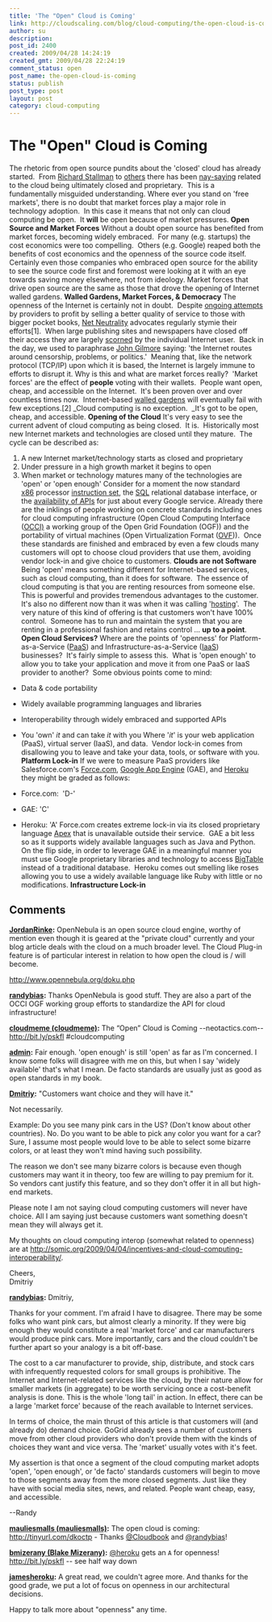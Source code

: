 ```yaml
---
title: 'The "Open" Cloud is Coming'
link: http://cloudscaling.com/blog/cloud-computing/the-open-cloud-is-coming/
author: su
description: 
post_id: 2400
created: 2009/04/28 14:24:19
created_gmt: 2009/04/28 22:24:19
comment_status: open
post_name: the-open-cloud-is-coming
status: publish
post_type: post
layout: post
category: cloud-computing
---
```


# The "Open" Cloud is Coming

The rhetoric from open source pundits about the 'closed' cloud has already started.  From [Richard Stallman](http://www.guardian.co.uk/technology/2008/sep/29/cloud.computing.richard.stallman) to [others](http://www.geek.com/articles/news/fourteen-universities-to-study-cloud-computing-with-5m-grant-20090427/) there has been [nay-saying](http://www.maya.com/the-feed/the-wrong-cloud) related to the cloud being ultimately closed and proprietary.  This is a fundamentally misguided understanding. Where ever you stand on 'free markets', there is no doubt that market forces play a major role in technology adoption.  In this case it means that not only can cloud computing be open.  It **will** be open because of market pressures. **Open Source and Market Forces** Without a doubt open source has benefited from market forces, becoming widely embraced.  For many (e.g. startups) the cost economics were too compelling.  Others (e.g. Google) reaped both the benefits of cost economics and the openness of the source code itself.  Certainly even those companies who embraced open source for the ability to see the source code first and foremost were looking at it with an eye towards saving money elsewhere, not from ideology. Market forces that drive open source are the same as those that drove the opening of Internet walled gardens. **Walled Gardens, Market Forces, & Democracy** The openness of the Internet is certainly not in doubt.  Despite [ongoing attempts](http://en.wikipedia.org/wiki/Net_Neutrality#Legal_situation) by providers to profit by selling a better quality of service to those with bigger pocket books, [Net Neutrality](http://en.wikipedia.org/wiki/Net_Neutrality) advocates regularly stymie their efforts[1].  When large publishing sites and newspapers have closed off their access they are largely [scorned](http://www.nytimes.com/2007/09/18/business/media/18times.html) by the individual Internet user.  Back in the day, we used to paraphrase [John Gilmore](http://en.wikiquote.org/wiki/John_Gilmore) saying: 'the Internet routes around censorship, problems, or politics.'  Meaning that, like the network protocol (TCP/IP) upon which it is based, the Internet is largely immune to efforts to disrupt it. Why is this and what are market forces really?  'Market forces' are the effect of **people** voting with their wallets.  People want open, cheap, and accessible on the Internet.  It's been proven over and over countless times now.  Internet-based [walled gardens](http://en.wikipedia.org/wiki/Walled_garden_\(technology\)) will eventually fail with few exceptions.[2] _Cloud computing is no exception.  _It's got to be open, cheap, and accessible. **Opening of the Cloud** It's very easy to see the current advent of cloud computing as being closed.  It is.  Historically most new Internet markets and technologies are closed until they mature.  The cycle can be described as: 

  1. A new Internet market/technology starts as closed and proprietary
  2. Under pressure in a high growth market it begins to open
  3. When market or technology matures many of the technologies are 'open' or 'open enough'
Consider for a moment the now standard [x86](http://en.wikipedia.org/wiki/X86) processor [instruction set](http://en.wikipedia.org/wiki/Instruction_set_architecture), the [SQL](http://en.wikipedia.org/wiki/SQL) relational database interface, or the [availability of APIs](http://code.google.com/apis/gdata/) for just about every Google service. Already there are the inklings of people working on concrete standards including ones for cloud computing infrastructure (Open Cloud Computing Interface ([OCCI)](http://www.occi-wg.org/doku.php) a working group of the Open Grid Foundation (OGF)) and the portability of virtual machines (Open Virtualization Format ([OVF](http://en.wikipedia.org/wiki/Open_Virtualization_Format))).  Once these standards are finished and embraced by even a few clouds many customers will opt to choose cloud providers that use them, avoiding vendor lock-in and give choice to customers. **Clouds are not Software** Being 'open' means something different for Internet-based services, such as cloud computing, than it does for software.  The essence of cloud computing is that you are renting resources from someone else.  This is powerful and provides tremendous advantages to the customer.  It's also no different now than it was when it was calling '[hosting](http://en.wikipedia.org/wiki/Dedicated_hosting_service)'.  The very nature of this kind of offering is that customers won't have 100% control.  Someone has to run and maintain the system that you are renting in a professional fashion and retains control ... **up to a point**. **Open Cloud Services?** Where are the points of 'openness' for Platform-as-a-Service ([PaaS](http://en.wikipedia.org/wiki/PaaS)) and Infrastructure-as-a-Service ([IaaS](http://en.wikipedia.org/wiki/IaaS)) businesses?  It's fairly simple to assess this.  What is 'open enough' to allow you to take your application and move it from one PaaS or IaaS provider to another?  Some obvious points come to mind: 

  * Data & code portability
  * Widely available programming languages and libraries
  * Interoperability through widely embraced and supported APIs
  * You 'own' _it_ and can take _it_ with you
Where '_it_' is your web application (PaaS), virtual server (IaaS), and data.  Vendor lock-in comes from disallowing you to leave and take your data, tools, or software with you. **Platform Lock-in** If we were to measure PaaS providers like Salesforce.com's [Force.com](http://www.force.com), [Google App Engine](http://appengine.google.com) (GAE), and [Heroku](http://www.heroku.com) they might be graded as follows: 

  * Force.com:  'D-'
  * GAE: 'C'
  * Heroku: 'A'
Force.com creates extreme lock-in via its closed proprietary language [Apex](http://wiki.developerforce.com/index.php/Apex_Code:_The_World's_First_On-Demand_Programming_Language) that is unavailable outside their service.  GAE a bit less so as it supports widely available languages such as Java and Python.  On the flip side, in order to leverage GAE in a meaningful manner you must use Google proprietary libraries and technology to access [BigTable](http://en.wikipedia.org/wiki/BigTable) instead of a traditional database.  Heroku comes out smelling like roses allowing you to use a widely available language like Ruby with little or no modifications. **Infrastructure Lock-in**

## Comments

**[JordanRinke](#93 "2009-04-28 16:41:24"):** OpenNebula is an open source cloud engine, worthy of mention even though it is geared at the "private cloud" currently and your blog article deals with the cloud on a much broader level. The Cloud Plug-in feature is of particular interest in relation to how open the cloud is / will become.  
  
<http://www.opennebula.org/doku.php>

**[randybias](#94 "2009-04-28 16:54:49"):** Thanks OpenNebula is good stuff. They are also a part of the OCCI OGF working group efforts to standardize the API for cloud infrastructure!

**[cloudmeme (cloudmeme)](#95 "2009-04-29 10:16:35"):** The “Open” Cloud is Coming --neotactics.com-- http://bit.ly/pskfl #cloudcomputing

**[admin](#97 "2009-04-29 07:28:46"):** Fair enough. 'open enough' is still 'open' as far as I'm concerned. I know some folks will disagree with me on this, but when I say 'widely available' that's what I mean. De facto standards are usually just as good as open standards in my book.

**[Dmitriy](#98 "2009-04-29 08:37:31"):** "Customers want choice and they will have it."  
  
Not necessarily.  
  
Example: Do you see many pink cars in the US? (Don't know about other countries). No. Do you want to be able to pick any color you want for a car? Sure, I assume most people would love to be able to select some bizarre colors, or at least they won't mind having such possibility.  
  
The reason we don't see many bizarre colors is because even though customers may want it in theory, too few are willing to pay premium for it. So vendors cant justify this feature, and so they don't offer it in all but high-end markets.  
  
Please note I am not saying cloud computing customers will never have choice. All I am saying just because customers want something doesn't mean they will always get it.  
  
My thoughts on cloud computing interop (somewhat related to openness) are at <http://somic.org/2009/04/04/incentives-and-cloud-computing-interoperability/>.  
  
Cheers,  
Dmitriy

**[randybias](#99 "2009-04-29 14:22:29"):** Dmitriy,  
  
  
Thanks for your comment. I'm afraid I have to disagree. There may be some folks who want pink cars, but almost clearly a minority. If they were big enough they would constitute a real 'market force' and car manufacturers would produce pink cars. More importantly, cars and the cloud couldn't be further apart so your analogy is a bit off-base.  
  
The cost to a car manufacturer to provide, ship, distribute, and stock cars with infrequently requested colors for small groups is prohibitive. The Internet and Internet-related services like the cloud, by their nature allow for smaller markets (in aggregate) to be worth servicing once a cost-benefit analysis is done. This is the whole 'long tail' in action. In effect, there can be a large 'market force' because of the reach available to Internet services.  
  
In terms of choice, the main thrust of this article is that customers will (and already do) demand choice. GoGrid already sees a number of customers move from other cloud providers who don't provide them with the kinds of choices they want and vice versa. The 'market' usually votes with it's feet.  
  
My assertion is that once a segment of the cloud computing market adopts 'open', 'open enough', or 'de facto' standards customers will begin to move to those segments away from the more closed segments. Just like they have with social media sites, news, and related. People want cheap, easy, and accessible.  
  
  
\--Randy

**[mauliesmalls (mauliesmalls)](#100 "2009-04-29 21:02:44"):** The open cloud is coming: http://tinyurl.com/dkoctp - Thanks [@Cloudbook](http://twitter.com/Cloudbook) and [@randybias](http://twitter.com/randybias)!

**[bmizerany (Blake Mizerany)](#101 "2009-04-29 19:52:20"):** [@heroku](http://twitter.com/heroku) gets an `A` for openness! http://bit.ly/pskfl -- see half way down

**[jamesheroku](#102 "2009-04-29 17:34:11"):** A great read, we couldn't agree more. And thanks for the good grade, we put a lot of focus on openness in our architectural decisions.  
  
Happy to talk more about "openness" any time.

